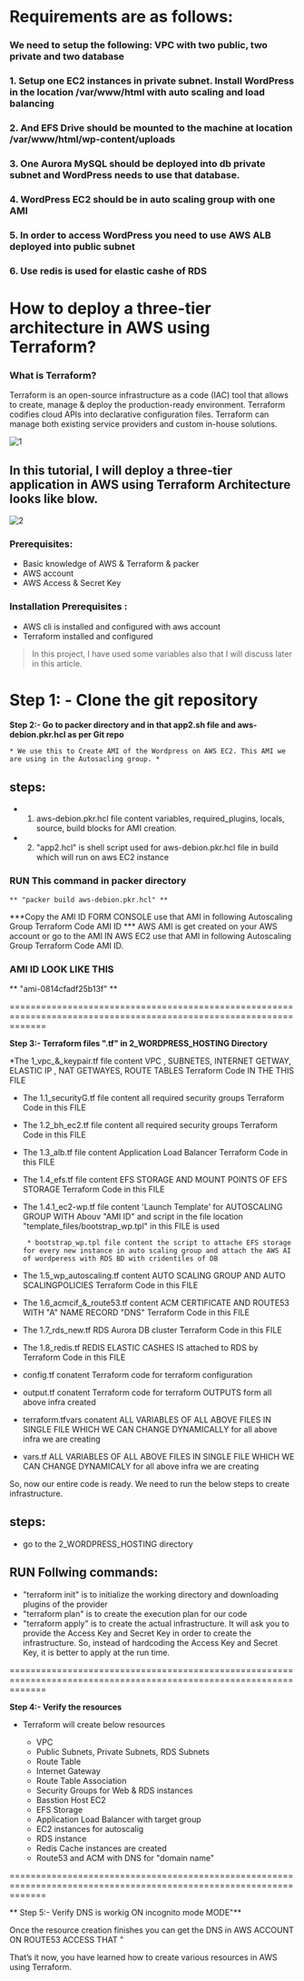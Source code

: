 # Requirements  are as follows:
### We need to setup the following: VPC with two public, two private and two database
### 1.	Setup one EC2 instances in private subnet. Install WordPress in the location /var/www/html  with auto scaling and load balancing
### 2.	And EFS Drive should be mounted to the machine at location /var/www/html/wp-content/uploads
### 3.	One Aurora MySQL should be deployed into db private subnet and WordPress needs to use that database. 
### 4.	WordPress EC2 should be in auto scaling group with one AMI
### 5.	In order to access WordPress you need to use AWS ALB deployed into public subnet
### 6.  Use redis is used for elastic cashe of RDS

# How to deploy a three-tier architecture in AWS using Terraform?

### What is Terraform?

Terraform is an open-source infrastructure as a code (IAC) tool that allows to create, manage & deploy the production-ready environment. Terraform codifies cloud APIs into declarative configuration files. Terraform can manage both existing service providers and custom in-house solutions.

![1](https://github.com/Akshay-bl/2_WORDPRESS_HOSTING/blob/main/1.png)


## In this tutorial, I will deploy a three-tier application in AWS using Terraform Architecture looks like blow.

![2](https://github.com/Akshay-bl/2_WORDPRESS_HOSTING/blob/main/2.png)

### Prerequisites:

* Basic knowledge of AWS & Terraform & packer 
* AWS account
* AWS Access & Secret Key
### Installation Prerequisites :

* AWS cli is installed and configured with aws account
* Terraform installed and configured

> In this project, I have used some variables also that I will discuss later in this article.

**Step 1: - Clone the git repository**   
===================================================================================================================
**Step 2:-  Go to packer directory and in that  app2.sh file and  aws-debion.pkr.hcl as per Git repo**

    * We use this to Create AMI of the Wordpress on AWS EC2. This AMI we are using in the Autosacling group. *

## steps:

* 1) aws-debion.pkr.hcl file content variables, required_plugins, locals, source, build blocks for AMI creation.
* 2) "app2.hcl" is shell script used for aws-debion.pkr.hcl file in build which will run on aws EC2 instance 

### RUN This command in packer directory
    ** "packer build aws-debion.pkr.hcl" **

***Copy the AMI ID FORM CONSOLE use that AMI in following Autoscaling Group Terraform Code  AMI ID ***
AWS AMI is get created on your AWS account
or go to the AMI IN AWS EC2 use that AMI in following Autoscaling Group Terraform Code  AMI ID. 

### AMI ID LOOK LIKE THIS 
  ** "ami-0814cfadf25b13f" **

===================================================================================================================

**Step 3:- Terraform files ".tf" in 2_WORDPRESS_HOSTING Directory**

*The 1_vpc_&_keypair.tf file content VPC , SUBNETES, INTERNET GETWAY, ELASTIC IP , NAT GETWAYES,  ROUTE TABLES Terraform Code IN THE THIS FILE 

* The 1.1_securityG.tf file content all required security groups Terraform Code in this  FILE 

* The 1.2_bh_ec2.tf file content all required security groups Terraform Code in this  FILE 

* The 1.3_alb.tf file content Application Load Balancer Terraform Code in this  FILE 

* The 1.4_efs.tf file content EFS STORAGE AND MOUNT POINTS OF EFS STORAGE Terraform Code in this  FILE  

* The 1.4.1_ec2-wp.tf file content  'Launch Template' for AUTOSCALING GROUP WITH Abouv "AMI ID" and  script in the file location "template_files/bootstrap_wp.tpl"  in this  FILE  is used 

       * bootstrap_wp.tpl file content the script to attache EFS storage for every new instance in auto scaling group and attach the AWS AI of wordperess with RDS BD with cridentiles of DB 

* The 1.5_wp_autoscaling.tf content  AUTO SCALING GROUP AND  AUTO SCALINGPOLICIES Terraform Code in this  FILE 

* The 1.6_acmcif_&_route53.tf content  ACM CERTIFICATE AND ROUTE53 WITH "A" NAME RECORD "DNS" Terraform Code in this  FILE  

* The 1.7_rds_new.tf  RDS Aurora DB cluster Terraform Code in this  FILE 

* The 1.8_redis.tf REDIS ELASTIC CASHES IS attached to RDS by Terraform Code in this  FILE 

* config.tf conatent Terraform code for terraform configuration

* output.tf conatent Terraform code for terraform OUTPUTS form all above infra created 

* terraform.tfvars conatent ALL VARIABLES OF ALL ABOVE FILES IN SINGLE FILE WHICH WE CAN CHANGE DYNAMICALLY for all above infra  we are creating 

* vars.tf   ALL VARIABLES OF ALL ABOVE FILES IN SINGLE FILE WHICH WE CAN CHANGE DYNAMICALY for all above infra  we are creating  


So, now our entire code is ready. We need to run the below steps to create infrastructure.
## steps: 
* go to the 2_WORDPRESS_HOSTING directory
## RUN Follwing commands: 
* "terraform init" is to initialize the working directory and downloading plugins of the provider
* "terraform plan" is to create the execution plan for our code
* "terraform apply" is to create the actual infrastructure. It will ask you to provide the Access Key and Secret Key in order to create the infrastructure. So, instead of hardcoding the Access Key and Secret Key, it is better to apply at the run time.

===================================================================================================================

**Step 4:- Verify the resources**

* Terraform will create below resources

  * VPC
  * Public Subnets, Private Subnets, RDS Subnets
  * Route Table
  * Internet Gateway
  * Route Table Association
  * Security Groups for Web & RDS instances
  * Basstion Host EC2
  * EFS Storage
  * Application Load Balancer with target group
  * EC2 instances for autoscalig 
  * RDS instance 
  * Redis Cache instances are created 
  * Route53 and ACM with DNS for "domain name"

===================================================================================================================

** Step 5:- Verify DNS is workig ON incognito mode MODE"**

Once the resource creation finishes you can get the DNS  in AWS ACCOUNT ON ROUTE53 ACCESS THAT "

That’s it now, you have learned how to create various resources in AWS using Terraform.